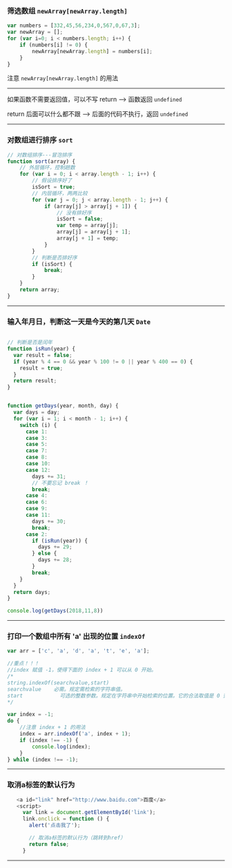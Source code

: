 

### 筛选数组 `newArray[newArray.length]`

```js
var numbers = [332,45,56,234,0,567,0,67,3];
var newArray = [];
for (var i=0; i < numbers.length; i++) {
    if (numbers[i] != 0) {
        newArray[newArray.length] = numbers[i];
    }
}
```

注意 `newArray[newArray.length]` 的用法

---



如果函数不需要返回值，可以不写 return --> 函数返回 `undefined`

return 后面可以什么都不跟 --> 后面的代码不执行，返回 `undefined`

---

### 对数组进行排序 `sort`

```js
// 对数组排序---冒泡排序
function sort(array) {
	// 外层循环，控制趟数
	for (var i = 0; i < array.length - 1; i++) {
		// 假设排序好了
		isSort = true;
		// 内层循环，两两比较
		for (var j = 0; j < array.length - 1; j++) {
			if (array[j] > array[j + 1]) {
				// 没有排好序
				isSort = false;
				var temp = array[j];
				array[j] = array[j + 1];
				array[j + 1] = temp;
			}
		}
		// 判断是否排好序
		if (isSort) {
			break;
		}
	}
	return array;
}
```



---

### 输入年月日，判断这一天是今天的第几天 `Date`

```js

// 判断是否是闰年
function isRun(year) {
  var result = false;
  if (year % 4 == 0 && year % 100 != 0 || year % 400 == 0) {
    result = true;
  }
  return result;
}


function getDays(year, month, day) {
  var days = day;
  for (var i = 1; i < month - 1; i++) {
    switch (i) {
      case 1:
      case 3:
      case 5:
      case 7:
      case 8:
      case 10:
      case 12:
        days += 31;
        // 不要忘记 break ！
        break;
      case 4:
      case 6:
      case 9:
      case 11:
        days += 30;
        break;
      case 2:
        if (isRun(year)) {
          days += 29;
        } else {
          days += 28;
        }
        break;
    }
  }
  return days;
}

console.log(getDays(2018,11,8))

```



---



### 打印一个数组中所有 'a' 出现的位置 `indexOf`

```js
var arr = ['c', 'a', 'd', 'a', 't', 'e', 'a'];

//重点！！！
//index 赋值 -1，使得下面的 index + 1 可以从 0 开始。
/*
string.indexOf(searchvalue,start)
searchvalue	   必需。规定需检索的字符串值。
start	         可选的整数参数。规定在字符串中开始检索的位置。它的合法取值是 0 到 string Object.length - 1。如省略该参数，则将从字符串的首字符开始检索。
*/

var index = -1;
do {
    //注意 index + 1 的用法
    index = arr.indexOf('a', index + 1);
    if (index !== -1) {
        console.log(index);
    }
} while (index !== -1);
```



---

### 取消a标签的默认行为 

```js
   <a id="link" href="http://www.baidu.com">百度</a>
   <script>
     var link = document.getElementById('link');
     link.onclick = function () {
       alert('点击我了');

       // 取消a标签的默认行为（跳转到href）
       return false;
     }

```



---






























































